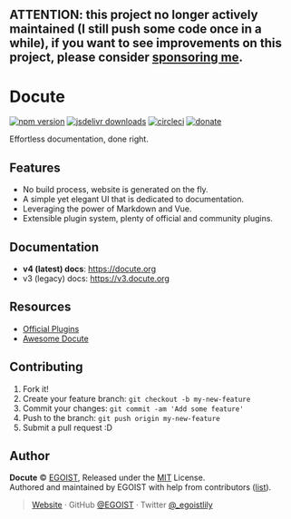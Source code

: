 ## ATTENTION: this project no longer actively maintained (I still push some code once in a while), if you want to see improvements on this project, please consider [sponsoring me](https://github.com/sponsors/egoist).


# Docute

[![npm version](https://badgen.net/npm/v/docute)](https://npm.im/docute) [![jsdelivr downloads](https://data.jsdelivr.com/v1/package/npm/docute/badge?style=rounded)](https://www.jsdelivr.com/package/npm/docute) [![circleci](https://badgen.net/circleci/github/egoist/docute/master)](https://circleci.com/gh/egoist/docute/tree/master)  [![donate](https://badgen.net/badge/support%20me/donate/ff69b4)](https://patreon.com/egoist)

Effortless documentation, done right.

## Features

- No build process, website is generated on the fly.
- A simple yet elegant UI that is dedicated to documentation.
- Leveraging the power of Markdown and Vue.
- Extensible plugin system, plenty of official and community plugins.

## Documentation

- **v4 (latest) docs**: https://docute.org
- v3 (legacy) docs: https://v3.docute.org

## Resources

- [Official Plugins](https://github.com/egoist/docute-plugins)
- [Awesome Docute](https://github.com/egoist/awesome-docute)

## Contributing

1. Fork it!
2. Create your feature branch: `git checkout -b my-new-feature`
3. Commit your changes: `git commit -am 'Add some feature'`
4. Push to the branch: `git push origin my-new-feature`
5. Submit a pull request :D

## Author

**Docute** © [EGOIST](https://github.com/egoist), Released under the [MIT](./LICENSE) License.<br>
Authored and maintained by EGOIST with help from contributors ([list](https://github.com/egoist/docute/contributors)).

> [Website](https://egoist.sh) · GitHub [@EGOIST](https://github.com/egoist) · Twitter [@_egoistlily](https://twitter.com/_egoistlily)
